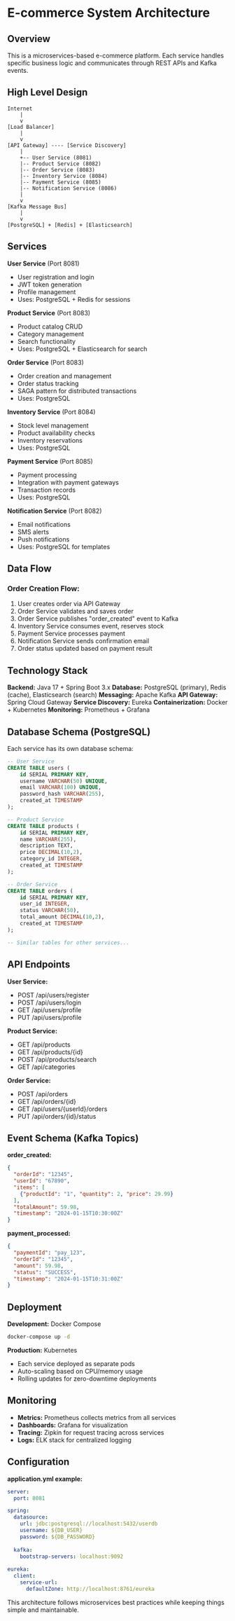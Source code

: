 # E-commerce System Architecture

## Overview
This is a microservices-based e-commerce platform. Each service handles specific business logic and communicates through REST APIs and Kafka events.

## High Level Design

```
Internet
    |
    v
[Load Balancer]
    |
    v
[API Gateway] ---- [Service Discovery]
    |
    +-- User Service (8081)
    |-- Product Service (8082)  
    |-- Order Service (8083)
    |-- Inventory Service (8084)
    |-- Payment Service (8085)
    |-- Notification Service (8086)
    |
    v
[Kafka Message Bus]
    |
    v
[PostgreSQL] + [Redis] + [Elasticsearch]
```

## Services

**User Service** (Port 8081)
- User registration and login
- JWT token generation
- Profile management
- Uses: PostgreSQL + Redis for sessions

**Product Service** (Port 8083)  
- Product catalog CRUD
- Category management
- Search functionality
- Uses: PostgreSQL + Elasticsearch for search

**Order Service** (Port 8083)
- Order creation and management
- Order status tracking
- SAGA pattern for distributed transactions
- Uses: PostgreSQL

**Inventory Service** (Port 8084)
- Stock level management
- Product availability checks
- Inventory reservations
- Uses: PostgreSQL

**Payment Service** (Port 8085)
- Payment processing
- Integration with payment gateways
- Transaction records
- Uses: PostgreSQL

**Notification Service** (Port 8082)
- Email notifications
- SMS alerts  
- Push notifications
- Uses: PostgreSQL for templates

## Data Flow

### Order Creation Flow:
1. User creates order via API Gateway
2. Order Service validates and saves order
3. Order Service publishes "order_created" event to Kafka
4. Inventory Service consumes event, reserves stock
5. Payment Service processes payment
6. Notification Service sends confirmation email
7. Order status updated based on payment result

## Technology Stack

**Backend:** Java 17 + Spring Boot 3.x
**Database:** PostgreSQL (primary), Redis (cache), Elasticsearch (search)
**Messaging:** Apache Kafka
**API Gateway:** Spring Cloud Gateway
**Service Discovery:** Eureka
**Containerization:** Docker + Kubernetes
**Monitoring:** Prometheus + Grafana

## Database Schema (PostgreSQL)

Each service has its own database schema:

```sql
-- User Service
CREATE TABLE users (
    id SERIAL PRIMARY KEY,
    username VARCHAR(50) UNIQUE,
    email VARCHAR(100) UNIQUE,
    password_hash VARCHAR(255),
    created_at TIMESTAMP
);

-- Product Service  
CREATE TABLE products (
    id SERIAL PRIMARY KEY,
    name VARCHAR(255),
    description TEXT,
    price DECIMAL(10,2),
    category_id INTEGER,
    created_at TIMESTAMP
);

-- Order Service
CREATE TABLE orders (
    id SERIAL PRIMARY KEY,
    user_id INTEGER,
    status VARCHAR(50),
    total_amount DECIMAL(10,2),
    created_at TIMESTAMP
);

-- Similar tables for other services...
```

## API Endpoints

**User Service:**
- POST /api/users/register
- POST /api/users/login  
- GET /api/users/profile
- PUT /api/users/profile

**Product Service:**
- GET /api/products
- GET /api/products/{id}
- POST /api/products/search
- GET /api/categories

**Order Service:**
- POST /api/orders
- GET /api/orders/{id}
- GET /api/users/{userId}/orders
- PUT /api/orders/{id}/status

## Event Schema (Kafka Topics)

**order_created:**
```json
{
  "orderId": "12345",
  "userId": "67890", 
  "items": [
    {"productId": "1", "quantity": 2, "price": 29.99}
  ],
  "totalAmount": 59.98,
  "timestamp": "2024-01-15T10:30:00Z"
}
```

**payment_processed:**
```json
{
  "paymentId": "pay_123",
  "orderId": "12345",
  "amount": 59.98,
  "status": "SUCCESS",
  "timestamp": "2024-01-15T10:31:00Z"
}
```

## Deployment

**Development:** Docker Compose
```bash
docker-compose up -d
```

**Production:** Kubernetes
- Each service deployed as separate pods
- Auto-scaling based on CPU/memory usage
- Rolling updates for zero-downtime deployments

## Monitoring

- **Metrics:** Prometheus collects metrics from all services
- **Dashboards:** Grafana for visualization
- **Tracing:** Zipkin for request tracing across services
- **Logs:** ELK stack for centralized logging

## Configuration

**application.yml example:**
```yaml
server:
  port: 8081

spring:
  datasource:
    url: jdbc:postgresql://localhost:5432/userdb
    username: ${DB_USER}
    password: ${DB_PASSWORD}
  
  kafka:
    bootstrap-servers: localhost:9092
    
eureka:
  client:
    service-url:
      defaultZone: http://localhost:8761/eureka
```

This architecture follows microservices best practices while keeping things simple and maintainable.
